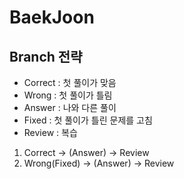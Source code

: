 # BaekJoon

## Branch 전략
* Correct : 첫 풀이가 맞음
* Wrong : 첫 풀이가 틀림
* Answer : 나와 다른 풀이
* Fixed : 첫 풀이가 틀린 문제를 고침
* Review : 복습

1. Correct -> (Answer) -> Review
2. Wrong(Fixed) -> (Answer) -> Review
